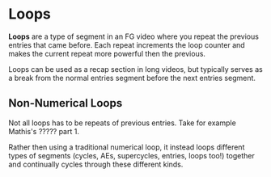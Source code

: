 # Loops

**Loops** are a type of segment in an FG video where you repeat the previous entries that came before. Each repeat increments the loop counter and makes the current repeat more powerful then the previous.

Loops can be used as a recap section in long videos, but typically serves as a break from the normal entries segment before the next entries segment.

## Non-Numerical Loops

Not all loops has to be repeats of previous entries. Take for example Mathis's ????? part 1.

Rather then using a traditional numerical loop, it instead loops different types of segments (cycles, AEs, supercycles, entries, loops too!) together and continually cycles through these different kinds.
